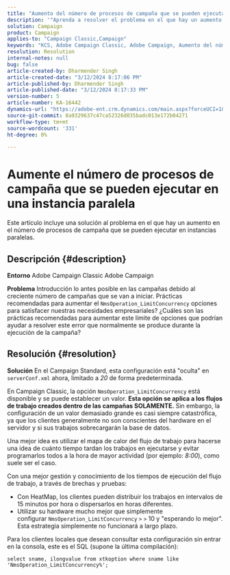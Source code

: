 ```yaml
---
title: "Aumento del número de procesos de campaña que se pueden ejecutar en instancias paralelas"
description: '"Aprenda a resolver el problema en el que hay un aumento en el número de procesos de campaña que se pueden ejecutar en instancias paralelas. Utilice el mapa de calor del flujo de trabajo".'
solution: Campaign
product: Campaign
applies-to: "Campaign Classic,Campaign"
keywords: "KCS, Adobe Campaign Classic, Adobe Campaign, Aumento del número, procesos de campaña, instancia, paralelo, prácticas recomendadas"
resolution: Resolution
internal-notes: null
bug: false
article-created-by: Dharmender Singh
article-created-date: "3/12/2024 8:17:06 PM"
article-published-by: Dharmender Singh
article-published-date: "3/12/2024 8:17:33 PM"
version-number: 5
article-number: KA-16442
dynamics-url: "https://adobe-ent.crm.dynamics.com/main.aspx?forceUCI=1&pagetype=entityrecord&etn=knowledgearticle&id=56b42c7b-ade0-ee11-904c-6045bd045872"
source-git-commit: 8a9329637c47ca52326d035badc013e172b04271
workflow-type: tm+mt
source-wordcount: '331'
ht-degree: 0%

---
```


# Aumente el número de procesos de campaña que se pueden ejecutar en una instancia paralela


Este artículo incluye una solución al problema en el que hay un aumento en el número de procesos de campaña que se pueden ejecutar en instancias paralelas.

## Descripción {#description}


<b>Entorno</b>
Adobe Campaign Classic Adobe Campaign

<b>Problema</b>
Introducción lo antes posible en las campañas debido al creciente número de campañas que se van a iniciar.
Prácticas recomendadas para aumentar el `NmsOperation_LimitConcurrency` opciones para satisfacer nuestras necesidades empresariales?
¿Cuáles son las prácticas recomendadas para aumentar este límite de opciones que podrían ayudar a resolver este error que normalmente se produce durante la ejecución de la campaña?


## Resolución {#resolution}


<b>Solución</b>
En el Campaign Standard, esta configuración está &quot;oculta&quot; en `serverConf.xml` ahora, limitado a *20* de forma predeterminada.  

En Campaign Classic, la opción `NmsOperation_LimitConcurrency` está disponible y se puede establecer un valor.
<b>Esta opción se aplica a los flujos de trabajo creados dentro de las campañas SOLAMENTE.</b>
Sin embargo, la configuración de un valor demasiado grande es casi siempre catastrófica, ya que los clientes generalmente no son conscientes del hardware en el servidor y si sus trabajos sobrecargarán la base de datos.

Una mejor idea es utilizar el mapa de calor del flujo de trabajo para hacerse una idea de cuánto tiempo tardan los trabajos en ejecutarse y evitar programarlos todos a la hora de mayor actividad (por ejemplo: *8:00*), como suele ser el caso.

Con una mejor gestión y conocimiento de los tiempos de ejecución del flujo de trabajo, a través de brechas y pruebas:

- Con HeatMap, los clientes pueden distribuir los trabajos en intervalos de 15 minutos por hora o dispersarlos en horas diferentes.
- Utilizar su hardware mucho mejor que simplemente configurar `NmsOperation_LimitConcurrency` `>` `>`  10 y &quot;esperando lo mejor&quot;. Esta estrategia simplemente no funcionará a largo plazo.


Para los clientes locales que desean consultar esta configuración sin entrar en la consola, este es el SQL (supone la última compilación):


```
select sname, ilongvalue from xtkoption where sname like 'NmsOperation_LimitConcurrency%';
```

